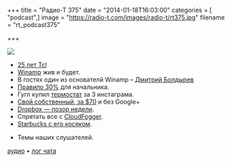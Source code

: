 +++
title = "Радио-Т 375"
date = "2014-01-18T16:03:00"
categories = [ "podcast",]
image = "https://radio-t.com/images/radio-t/rt375.jpg"
filename = "rt_podcast375"

+++

![](https://radio-t.com/images/radio-t/rt375.jpg)

* [25 лет Tcl](http://blog.tkdocs.com/2014/01/happy-25th-tcl.html)
* [Winamp](http://www.theverge.com/2014/1/14/5263086/winamp-radionomy-acquisition-internet-radio-service) жив и будет.
* В гостях один из основателй Winamp – [Дмитрий Болдырев](http://ru.winamp.com/story)
* [Правило 30%](http://www.drdobbs.com/architecture-and-design/engineering-managers-should-code-30-of-t/240165174) для начальника.
* Гугл купил [термостат](http://mashable.com/2014/01/13/why-google-acquired-nest/) за 3 инстаграма.
* [Свой собственный, за $70](http://www.businessinsider.com/open-source-nest-2014-1) и без Google+
* [Dropbox — позор недели](https://tech.dropbox.com/2014/01/outage-post-mortem/).
* Спрятать все с [CloudFogger](http://thehackernews.com/2014/01/how-to-encrypt-your-files-before.html).
* [Starbucks с его косяком](http://mashable.com/2014/01/16/starbucks-mobile-passwords-plaintext/).
- Темы наших слушателей.


[аудио](https://cdn.radio-t.com/rt_podcast375.mp3) • [лог чата](http://chat.radio-t.com/logs/radio-t-375.html)
<audio src="https://cdn.radio-t.com/rt_podcast375.mp3" preload="none"></audio>
